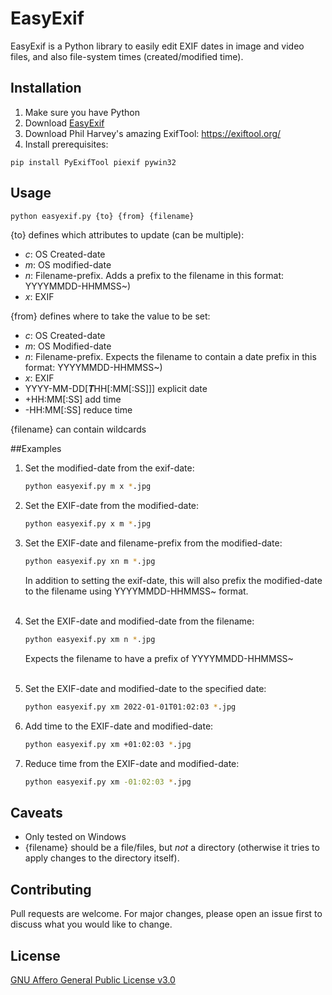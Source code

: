 # EasyExif

EasyExif is a Python library to easily edit EXIF dates in image and video files, and also file-system times (created/modified time).

## Installation
1. Make sure you have Python
1. Download [EasyExif](https://github.com/NadavK/easyexif/blob/main/easyexif.py)
1. Download Phil Harvey's amazing ExifTool: https://exiftool.org/
1. Install prerequisites:
```
pip install PyExifTool piexif pywin32
```

## Usage

```bash
python easyexif.py {to} {from} {filename}
```
{to} defines which attributes to update (can be multiple):
* <i>c</i>: OS Created-date
* <i>m</i>: OS modified-date
* <i>n</i>: Filename-prefix. Adds a prefix to the filename in this format: YYYYMMDD-HHMMSS~)
* <i>x</i>: EXIF

{from} defines where to take the value to be set:
* <i>c</i>: OS Created-date
* <i>m</i>: OS Modified-date
* <i>n</i>: Filename-prefix. Expects the filename to contain a date prefix in this format: YYYYMMDD-HHMMSS~)
* <i>x</i>: EXIF
* YYYY-MM-DD[<b><i>T</b></i>HH[:MM[:SS]]] explicit date
* +HH:MM[:SS] add time 
* -HH:MM[:SS] reduce time

{filename} can contain wildcards


##Examples
1. Set the modified-date from the exif-date:
    ```bash
    python easyexif.py m x *.jpg
    ```

1. Set the EXIF-date from the modified-date:
    ```bash
    python easyexif.py x m *.jpg

1. Set the EXIF-date and filename-prefix from the modified-date:
    ```bash
    python easyexif.py xn m *.jpg
    ```
    In addition to setting the exif-date, this will also prefix the modified-date to the filename using YYYYMMDD-HHMMSS~ format.<BR><BR>

1. Set the EXIF-date and modified-date from the filename:
    ```bash
    python easyexif.py xm n *.jpg
    ```
    Expects the filename to have a prefix of YYYYMMDD-HHMMSS~<BR><BR>

1. Set the EXIF-date and modified-date to the specified date:
    ```bash
    python easyexif.py xm 2022-01-01T01:02:03 *.jpg
    ```

1. Add time to the EXIF-date and modified-date:
    ```bash
    python easyexif.py xm +01:02:03 *.jpg

1. Reduce time from the EXIF-date and modified-date:
    ```bash
    python easyexif.py xm -01:02:03 *.jpg
    ```

## Caveats
* Only tested on Windows
* {filename} should be a file/files, but <i>not</i> a directory (otherwise it tries to apply changes to the directory itself).

## Contributing
Pull requests are welcome. For major changes, please open an issue first to discuss what you would like to change.

## License
[GNU Affero General Public License v3.0](https://github.com/NadavK/easyexif/blob/main/LICENSE)

